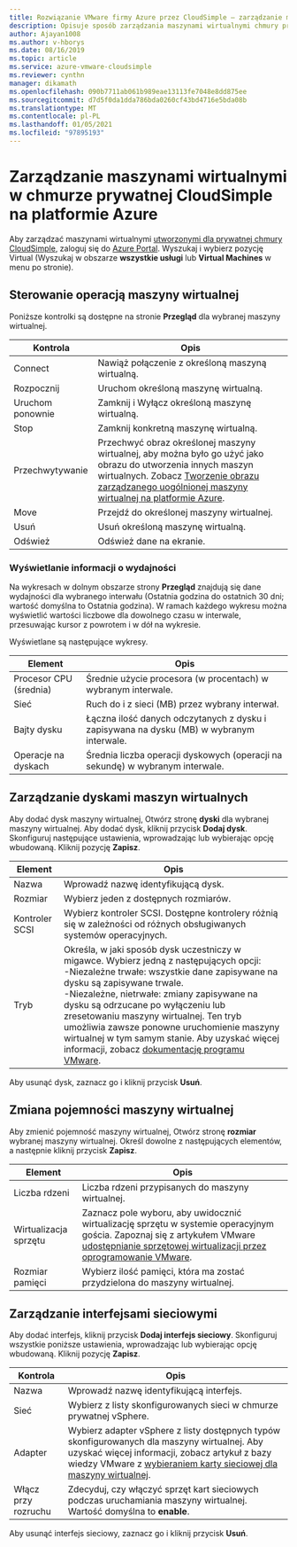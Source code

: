 ```yaml
---
title: Rozwiązanie VMware firmy Azure przez CloudSimple — zarządzanie maszynami wirtualnymi w chmurze prywatnej na platformie Azure
description: Opisuje sposób zarządzania maszynami wirtualnymi chmury prywatnej usługi CloudSimple w Azure Portal, w tym dodawania dysków, zmiany pojemności maszyny wirtualnej i dodawania interfejsów sieciowych
author: Ajayan1008
ms.author: v-hborys
ms.date: 08/16/2019
ms.topic: article
ms.service: azure-vmware-cloudsimple
ms.reviewer: cynthn
manager: dikamath
ms.openlocfilehash: 090b7711ab061b989eae13113fe7048e8dd875ee
ms.sourcegitcommit: d7d5f0da1dda786bda0260cf43bd4716e5bda08b
ms.translationtype: MT
ms.contentlocale: pl-PL
ms.lasthandoff: 01/05/2021
ms.locfileid: "97895193"
---
```

# <a name="manage-your-cloudsimple-private-cloud-virtual-machines-in-azure"></a>Zarządzanie maszynami wirtualnymi w chmurze prywatnej CloudSimple na platformie Azure

Aby zarządzać maszynami wirtualnymi [utworzonymi dla prywatnej chmury CloudSimple](azure-create-vm.md), zaloguj się do [Azure Portal](https://portal.azure.com). Wyszukaj i wybierz pozycję Virtual (Wyszukaj w obszarze **wszystkie usługi** lub **Virtual Machines** w menu po stronie).

## <a name="control-virtual-machine-operation"></a>Sterowanie operacją maszyny wirtualnej

Poniższe kontrolki są dostępne na stronie **Przegląd** dla wybranej maszyny wirtualnej.

| Kontrola | Opis |
| ------------ | ------------- |
| Connect | Nawiąż połączenie z określoną maszyną wirtualną.  |
| Rozpocznij | Uruchom określoną maszynę wirtualną.  |
| Uruchom ponownie | Zamknij i Wyłącz określoną maszynę wirtualną.  |
| Stop | Zamknij konkretną maszynę wirtualną.  |
| Przechwytywanie | Przechwyć obraz określonej maszyny wirtualnej, aby można było go użyć jako obrazu do utworzenia innych maszyn wirtualnych. Zobacz [Tworzenie obrazu zarządzanego uogólnionej maszyny wirtualnej na platformie Azure](../virtual-machines/windows/capture-image-resource.md).   |
| Move | Przejdź do określonej maszyny wirtualnej.  |
| Usuń | Usuń określoną maszynę wirtualną.  |
| Odśwież | Odśwież dane na ekranie.  |

### <a name="view-performance-information"></a>Wyświetlanie informacji o wydajności

Na wykresach w dolnym obszarze strony **Przegląd** znajdują się dane wydajności dla wybranego interwału (Ostatnia godzina do ostatnich 30 dni; wartość domyślna to Ostatnia godzina). W ramach każdego wykresu można wyświetlić wartości liczbowe dla dowolnego czasu w interwale, przesuwając kursor z powrotem i w dół na wykresie.

Wyświetlane są następujące wykresy.

| Element | Opis |
| ------------ | ------------- |
| Procesor CPU (średnia) | Średnie użycie procesora (w procentach) w wybranym interwale.   |
| Sieć | Ruch do i z sieci (MB) przez wybrany interwał.  |
| Bajty dysku | Łączna ilość danych odczytanych z dysku i zapisywana na dysku (MB) w wybranym interwale.  |
| Operacje na dyskach | Średnia liczba operacji dyskowych (operacji na sekundę) w wybranym interwale. |

## <a name="manage-vm-disks"></a>Zarządzanie dyskami maszyn wirtualnych

Aby dodać dysk maszyny wirtualnej, Otwórz stronę **dyski** dla wybranej maszyny wirtualnej. Aby dodać dysk, kliknij przycisk **Dodaj dysk**. Skonfiguruj następujące ustawienia, wprowadzając lub wybierając opcję wbudowaną. Kliknij pozycję **Zapisz**.

   | Element | Opis |
   | ------------ | ------------- |
   | Nazwa | Wprowadź nazwę identyfikującą dysk.  |
   | Rozmiar | Wybierz jeden z dostępnych rozmiarów.  |
   | Kontroler SCSI | Wybierz kontroler SCSI. Dostępne kontrolery różnią się w zależności od różnych obsługiwanych systemów operacyjnych.  |
   | Tryb | Określa, w jaki sposób dysk uczestniczy w migawce. Wybierz jedną z następujących opcji: <br> -Niezależne trwałe: wszystkie dane zapisywane na dysku są zapisywane trwale.<br> -Niezależne, nietrwałe: zmiany zapisywane na dysku są odrzucane po wyłączeniu lub zresetowaniu maszyny wirtualnej.  Ten tryb umożliwia zawsze ponowne uruchomienie maszyny wirtualnej w tym samym stanie. Aby uzyskać więcej informacji, zobacz [dokumentację programu VMware](https://docs.vmware.com/en/VMware-vSphere/6.5/com.vmware.vsphere.vm_admin.doc/GUID-8B6174E6-36A8-42DA-ACF7-0DA4D8C5B084.html). |

Aby usunąć dysk, zaznacz go i kliknij przycisk **Usuń**.

## <a name="change-the-capacity-of-the-vm"></a>Zmiana pojemności maszyny wirtualnej

Aby zmienić pojemność maszyny wirtualnej, Otwórz stronę **rozmiar** wybranej maszyny wirtualnej. Określ dowolne z następujących elementów, a następnie kliknij przycisk **Zapisz**.

| Element | Opis |
| ------------ | ------------- |
| Liczba rdzeni | Liczba rdzeni przypisanych do maszyny wirtualnej.  |
| Wirtualizacja sprzętu | Zaznacz pole wyboru, aby uwidocznić wirtualizację sprzętu w systemie operacyjnym gościa. Zapoznaj się z artykułem VMware [udostępnianie sprzętowej wirtualizacji przez oprogramowanie VMware](https://docs.vmware.com/en/VMware-vSphere/6.5/com.vmware.vsphere.vm_admin.doc/GUID-2A98801C-68E8-47AF-99ED-00C63E4857F6.html). |
| Rozmiar pamięci | Wybierz ilość pamięci, która ma zostać przydzielona do maszyny wirtualnej.  

## <a name="manage-network-interfaces"></a>Zarządzanie interfejsami sieciowymi

Aby dodać interfejs, kliknij przycisk **Dodaj interfejs sieciowy**. Skonfiguruj wszystkie poniższe ustawienia, wprowadzając lub wybierając opcję wbudowaną. Kliknij pozycję **Zapisz**.

   | Kontrola | Opis |
   | ------------ | ------------- |
   | Nazwa | Wprowadź nazwę identyfikującą interfejs.  |
   | Sieć | Wybierz z listy skonfigurowanych sieci w chmurze prywatnej vSphere.  |
   | Adapter | Wybierz adapter vSphere z listy dostępnych typów skonfigurowanych dla maszyny wirtualnej. Aby uzyskać więcej informacji, zobacz artykuł z bazy wiedzy VMware z [wybieraniem karty sieciowej dla maszyny wirtualnej](https://kb.vmware.com/s/article/1001805). |
   | Włącz przy rozruchu | Zdecyduj, czy włączyć sprzęt kart sieciowych podczas uruchamiania maszyny wirtualnej. Wartość domyślna to **enable**. |

Aby usunąć interfejs sieciowy, zaznacz go i kliknij przycisk **Usuń**.
